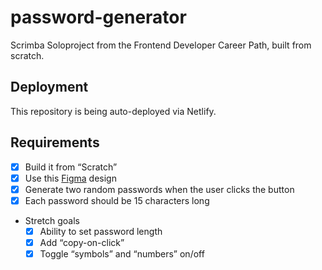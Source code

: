 # password-generator
Scrimba Soloproject from the Frontend Developer Career Path, built from scratch.

## Deployment
This repository is being auto-deployed via Netlify.

## Requirements
* [x] Build it from “Scratch”
* [x] Use this [Figma](https://www.figma.com/file/NEj9JDycMjF3XKXq7swoc9/Random-Password-Generator-(New-version)?node-id=0%3A1) design
* [x] Generate two random passwords when the user clicks the button
* [x] Each password should be 15 characters long
* Stretch goals
    * [x] Ability to set password length
    * [x] Add “copy-on-click”
    * [x] Toggle “symbols” and “numbers” on/off
